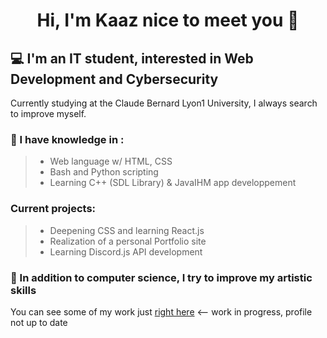 # <p align="center">Hi, I'm Kaaz nice to meet you 👋</p>


## **:computer: I'm an IT student, interested in Web Development and Cybersecurity**

Currently studying at the Claude Bernard Lyon1 University, I always search to improve myself.
  
### :mag_right: I have knowledge in :
> * Web language w/ HTML, CSS <br />
> * Bash and Python scripting <br />
> * Learning C++ (SDL Library) & JavaIHM app developpement

### Current projects: 

> * Deepening CSS and learning React.js <br />
> * Realization of a personal Portfolio site
> * Learning Discord.js API development

### :pencil: In addition to computer science, I try to improve my artistic skills
You can see some of my work just [right here](https://kaazdw.artstation.com/projects) <-- work in progress, profile not up to date

<!--
[![Discord Presence](https://lanyard-profile-readme.vercel.app/api/258587080970600458?theme=light&bg=809ecf&animated=false&hideDiscrim=true&borderRadius=30px&idleMessage=Probably%20doing%20something%20else...)](https://discord.com/users/258587080970600458)
[![Discord Presence](https://lanyard.cnrad.dev/api/258587080970600458)](https://discord.com/users/258587080970600458)
-->


<!--
[Textde du lien](http://tiny.cc/adressedulien)
💻 :computer:🔎 :mag_right:📫 :mailbox:📚 :books:🎮 :video_game:🚀 :rocket:
https://bit.ly/3x7Jfdv

```
```

-->
